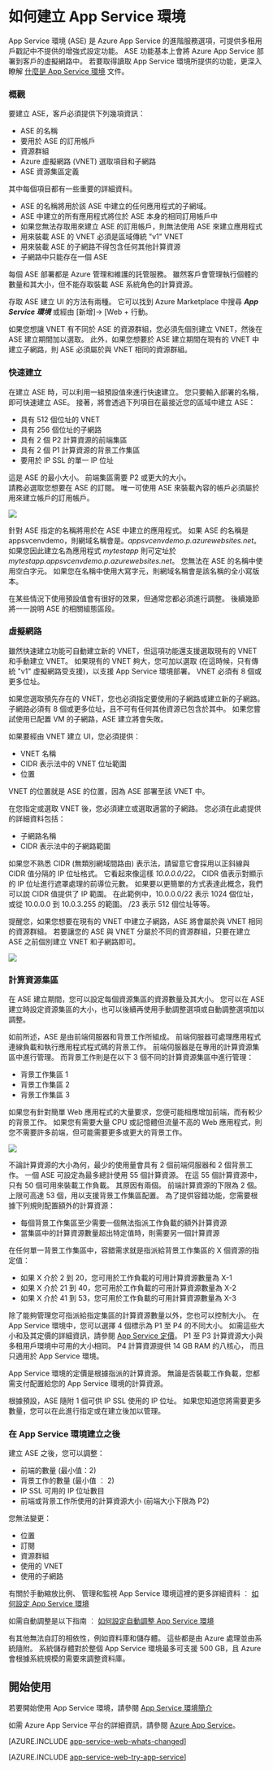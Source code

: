 <properties 
    pageTitle="如何建立 App Service 環境" 
    description="App Service 的建立流程說明" 
    services="app-service" 
    documentationCenter="" 
    authors="ccompy" 
    manager="stefsch" 
    editor=""/>

<tags 
    ms.service="app-service" 
    ms.workload="web" 
    ms.tgt_pltfrm="na" 
    ms.devlang="na" 
    ms.topic="get-started-article" 
    ms.date="10/26/2015" 
    ms.author="ccompy"/>

# 如何建立 App Service 環境 #

App Service 環境 (ASE) 是 Azure App Service 的進階服務選項，可提供多租用戶戳記中不提供的增強式設定功能。  ASE 功能基本上會將 Azure App Service 部署到客戶的虛擬網路中。  若要取得讀取 App Service 環境所提供的功能，更深入瞭解 [什麼是 App Service 環境][WhatisASE] 文件。

### 概觀 ###

要建立 ASE，客戶必須提供下列幾項資訊：

- ASE 的名稱
- 要用於 ASE 的訂用帳戶  
- 資源群組
- Azure 虛擬網路 (VNET) 選取項目和子網路
- ASE 資源集區定義

其中每個項目都有一些重要的詳細資料。
- ASE 的名稱將用於該 ASE 中建立的任何應用程式的子網域。
- ASE 中建立的所有應用程式將位於 ASE 本身的相同訂用帳戶中
- 如果您無法存取用來建立 ASE 的訂用帳戶，則無法使用 ASE 來建立應用程式
- 用來裝載 ASE 的 VNET 必須是區域傳統 "v1" VNET 
- 用來裝載 ASE 的子網路不得包含任何其他計算資源
- 子網路中只能存在一個 ASE

每個 ASE 部署都是 Azure 管理和維護的託管服務。  雖然客戶會管理執行個體的數量和其大小，但不能存取裝載 ASE 系統角色的計算資源。  

存取 ASE 建立 UI 的方法有兩種。  它可以找到 Azure Marketplace 中搜尋 ***App Service 環境*** 或經由 [新增]-> [Web + 行動。  

如果您想讓 VNET 有不同於 ASE 的資源群組，您必須先個別建立 VNET，然後在 ASE 建立期間加以選取。  此外，如果您想要於 ASE 建立期間在現有的 VNET 中建立子網路，則 ASE 必須屬於與 VNET 相同的資源群組。

### 快速建立 ###
在建立 ASE 時，可以利用一組預設值來進行快速建立。  您只要輸入部署的名稱，即可快速建立 ASE。  接著，將會透過下列項目在最接近您的區域中建立 ASE：

- 具有 512 個位址的 VNET 
- 具有 256 個位址的子網路
- 具有 2 個 P2 計算資源的前端集區
- 具有 2 個 P1 計算資源的背景工作集區
- 要用於 IP SSL 的單一 IP 位址

這是 ASE 的最小大小。  前端集區需要 P2 或更大的大小。  
請務必選取您想要在 ASE 的訂閱。  唯一可使用 ASE 來裝載內容的帳戶必須屬於用來建立帳戶的訂用帳戶。  

![][1]

針對 ASE 指定的名稱將用於在 ASE 中建立的應用程式。  如果 ASE 的名稱是 appsvcenvdemo，則網域名稱會是。*appsvcenvdemo.p.azurewebsites.net*。  如果您因此建立名為應用程式 *mytestapp* 則可定址於 *mytestapp.appsvcenvdemo.p.azurewebsites.net*。  您無法在 ASE 的名稱中使用空白字元。  如果您在名稱中使用大寫字元，則網域名稱會是該名稱的全小寫版本。  

在某些情況下使用預設值會有很好的效果，但通常您都必須進行調整。  後續幾節將一一說明 ASE 的相關組態區段。

### 虛擬網路 ###
雖然快速建立功能可自動建立新的 VNET，但這項功能還支援選取現有的 VNET 和手動建立 VNET。  如果現有的 VNET 夠大，您可加以選取 (在這時候，只有傳統 "v1" 虛擬網路受支援)，以支援 App Service 環境部署。  VNET 必須有 8 個或更多位址。  

如果您選取預先存在的 VNET，您也必須指定要使用的子網路或建立新的子網路。  子網路必須有 8 個或更多位址，且不可有任何其他資源已包含於其中。  如果您嘗試使用已配置 VM 的子網路，ASE 建立將會失敗。  

如果要經由 VNET 建立 UI，您必須提供：

- VNET 名稱
- CIDR 表示法中的 VNET 位址範圍
- 位置

VNET 的位置就是 ASE 的位置，因為 ASE 部署至該 VNET 中。

在您指定或選取 VNET 後，您必須建立或選取適當的子網路。  您必須在此處提供的詳細資料包括：
- 子網路名稱
- CIDR 表示法中的子網路範圍

如果您不熟悉 CIDR (無類別網域間路由) 表示法，請留意它會採用以正斜線與 CIDR 值分隔的 IP 位址格式。  它看起來像這樣 *10.0.0.0/22*。  CIDR 值表示對顯示的 IP 位址進行遮罩處理的前導位元數。  如果要以更簡單的方式表達此概念，我們可以說 CIDR 值提供了 IP 範圍。  在此範例中，10.0.0.0/22 表示 1024 個位址，或從 10.0.0.0 到 10.0.3.255 的範圍。  /23 表示 512 個位址等等。  

提醒您，如果您想要在現有的 VNET 中建立子網路，ASE 將會屬於與 VNET 相同的資源群組。  若要讓您的 ASE 與 VNET 分屬於不同的資源群組，只要在建立 ASE 之前個別建立 VNET 和子網路即可。

![][2]


### 計算資源集區 ###

在 ASE 建立期間，您可以設定每個資源集區的資源數量及其大小。  您可以在 ASE 建立時設定資源集區的大小，也可以後續再使用手動調整選項或自動調整選項加以調整。  

如前所述，ASE 是由前端伺服器和背景工作所組成。  前端伺服器可處理應用程式連線負載和執行應用程式程式碼的背景工作。  前端伺服器是在專用的計算資源集區中進行管理。  而背景工作則是在以下 3 個不同的計算資源集區中進行管理： 

- 背景工作集區 1
- 背景工作集區 2
- 背景工作集區 3

如果您有針對簡單 Web 應用程式的大量要求，您便可能相應增加前端，而有較少的背景工作。  如果您有需要大量 CPU 或記憶體但流量不高的 Web 應用程式，則您不需要許多前端，但可能需要更多或更大的背景工作。  

![][3]

不論計算資源的大小為何，最少的使用量會具有 2 個前端伺服器和 2 個背景工作。  一個 ASE 可設定為最多總計使用 55 個計算資源。  在這 55 個計算資源中，只有 50 個可用來裝載工作負載。 其原因有兩個。  前端計算資源的下限為 2 個。  上限可高達 53 個，用以支援背景工作集區配置。 為了提供容錯功能，您需要根據下列規則配置額外的計算資源：

- 每個背景工作集區至少需要一個無法指派工作負載的額外計算資源
- 當集區中的計算資源數量超出特定值時，則需要另一個計算資源

在任何單一背景工作集區中，容錯需求就是指派給背景工作集區的 X 個資源的指定值：

- 如果 X 介於 2 到 20，您可用於工作負載的可用計算資源數量為 X-1
- 如果 X 介於 21 到 40，您可用於工作負載的可用計算資源數量為 X-2
- 如果 X 介於 41 到 53，您可用於工作負載的可用計算資源數量為 X-3

除了能夠管理您可指派給指定集區的計算資源數量以外，您也可以控制大小。  在 App Service 環境中，您可以選擇 4 個標示為 P1 至 P4 的不同大小。  如需這些大小和及其定價的詳細資訊，請參閱 [App Service 定價][AppServicePricing]。  P1 至 P3 計算資源大小與多租用戶環境中可用的大小相同。  P4 計算資源提供 14 GB RAM 的八核心， 而且只適用於 App Service 環境。  

App Service 環境的定價是根據指派的計算資源。  無論是否裝載工作負載，您都需支付配置給您的 App Service 環境的計算資源。 

根據預設，ASE 隨附 1 個可供 IP SSL 使用的 IP 位址。  如果您知道您將需要更多數量，您可以在此進行指定或在建立後加以管理。  
  
### 在 App Service 環境建立之後 ###

建立 ASE 之後，您可以調整：

- 前端的數量 (最小值：2)
- 背景工作的數量 (最小值 ︰ 2)
- IP SSL 可用的 IP 位址數目
- 前端或背景工作所使用的計算資源大小 (前端大小下限為 P2)

您無法變更：

- 位置
- 訂閱
- 資源群組
- 使用的 VNET
- 使用的子網路

有關於手動縮放比例、 管理和監視 App Service 環境這裡的更多詳細資料 ︰ [如何設定 App Service 環境][ASEConfig] 

如需自動調整是以下指南 ︰
[如何設定自動調整 App Service 環境][ASEAutoscale]

有其他無法自訂的相依性，例如資料庫和儲存體。  這些都是由 Azure 處理並由系統隨附。  系統儲存體對於整個 App Service 環境最多可支援 500 GB，且 Azure 會根據系統規模的需要來調整資料庫。


## 開始使用

若要開始使用 App Service 環境，請參閱 [App Service 環境簡介][WhatisASE]

如需 Azure App Service 平台的詳細資訊，請參閱 [Azure App Service][AzureAppService]。

[AZURE.INCLUDE [app-service-web-whats-changed](../../includes/app-service-web-whats-changed.md)]

[AZURE.INCLUDE [app-service-web-try-app-service](../../includes/app-service-web-try-app-service.md)]
 

<!--Image references-->
[1]: ./media/app-service-web-how-to-create-an-app-service-environment/asecreate-basecreateblade.png
[2]: ./media/app-service-web-how-to-create-an-app-service-environment/asecreate-vnetcreation.png
[3]: ./media/app-service-web-how-to-create-an-app-service-environment/asecreate-resources.png

<!--Links-->
[WhatisASE]: http://azure.microsoft.com/documentation/articles/app-service-app-service-environment-intro/
[ASEConfig]: http://azure.microsoft.com/documentation/articles/app-service-web-configure-an-app-service-environment/
[AppServicePricing]: http://azure.microsoft.com/pricing/details/app-service/ 
[AzureAppService]: http://azure.microsoft.com/documentation/articles/app-service-value-prop-what-is/ 
[ASEAutoscale]: http://azure.microsoft.com/documentation/articles/app-service-environment-auto-scale/


